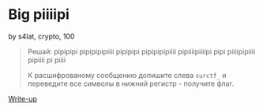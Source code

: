# Big piiiipi
by s4lat, crypto, 100

> Решай:
> pipipipi pipipipipiiii pipipipi pipipipipiiii pipiiiipiiiipi pipi piiiipipiiii pipiiii pi piiii
>
> К расшифрованому сообщению допишите слева `surctf_` и переведите все символы в нижний регистр - получите флаг.

[Write-up](WRITEUP.md)
